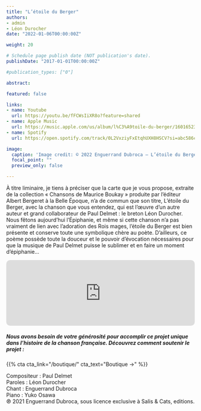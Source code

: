 ```yaml
---
title: "L’étoile du Berger"
authors:
- admin
- Léon Durocher
date: "2022-01-06T00:00:00Z"

weight: 20

# Schedule page publish date (NOT publication's date).
publishDate: "2017-01-01T00:00:00Z"

#publication_types: ["0"]

abstract: 

featured: false

links:
- name: Youtube
  url: https://youtu.be/fFCWsIiXR8o?feature=shared
- name: Apple Music
  url: https://music.apple.com/us/album/l%C3%A9toile-du-berger/1601652314?i=1601652333
- name: Spotify
  url: https://open.spotify.com/track/0L2VxziyFxEtqhUXH8HSCV?si=abc586c8f46d4991

image:
  caption: 'Image credit: © 2022 Enguerrand Dubroca – L’étoile du Berger, éditions Bergeret / Collection Dubroca'
  focal_point: ""
  preview_only: false

---
```


À titre liminaire, je tiens à préciser que la carte que je vous propose, extraite de la collection « Chansons de Maurice Boukay » produite par l’éditeur Albert Bergeret à la Belle Époque, n’a de commun que son titre, L’étoile du Berger, avec la chanson que vous entendez, qui est l’œuvre d’un autre auteur et grand collaborateur de Paul Delmet : le breton Léon Durocher. Nous fêtons aujourd’hui l’Épiphanie, et même si cette chanson n’a pas vraiment de lien avec l’adoration des Rois mages, l’étoile du Berger est bien présente et conserve toute une symbolique chère au poète. D’ailleurs, ce poème possède toute la douceur et le pouvoir d’évocation nécessaires pour que la musique de Paul Delmet puisse le sublimer et en faire un moment d’épiphanie...


<iframe allow="autoplay *; encrypted-media *; fullscreen *; clipboard-write" frameborder="0" height="175" style="width:100%;max-width:720px;overflow:hidden;border-radius:10px;" sandbox="allow-forms allow-popups allow-same-origin allow-scripts allow-storage-access-by-user-activation allow-top-navigation-by-user-activation" src="https://embed.music.apple.com/us/album/l%C3%A9toile-du-berger/1601652314?i=1601652333"></iframe>

##### Nous avons besoin de votre générosité pour accomplir ce projet unique dans l’histoire de la chanson française. Découvrez comment soutenir le projet :
{{% cta cta_link="/boutique/" cta_text="Boutique →" %}}

<p>Compositeur : Paul Delmet <br>
Paroles : Léon Durocher<br>
Chant : Enguerrand Dubroca<br>
Piano : Yuko Osawa<br>
℗ 2021 Enguerrand Dubroca, sous licence exclusive à Salis & Cats, editions.</p>


